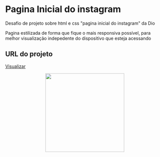 # Pagina Inicial do instagram
Desafio de projeto sobre html e css "pagina inicial do instagram" da Dio

Pagina estilizada de forma que fique o mais responsiva possível, para melhor visualização indepedente do dispositivo que esteja acessando 

## URL do projeto 

[ Visualizar ]( https://gabrieldnzz.github.io/instagram-dio/ )


<div align="center">
<img src="https://user-images.githubusercontent.com/105255176/173716942-bfa7c331-a426-4361-8de6-92408d4186fc.png" width="250px" />
</div>
